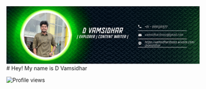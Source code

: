 <img src= "forgithub.png" alt= "Github banner" >
# Hey! My name is D Vamsidhar


![Profile views](https://gpvc.arturio.dev/dvamsidhar2002)
